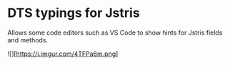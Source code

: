 # DTS typings for Jstris

Allows some code editors such as VS Code to show hints for Jstris fields and methods.

![][https://i.imgur.com/4TFPa6m.png]